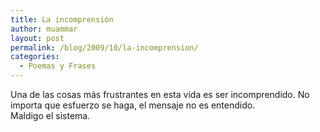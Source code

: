 ```yaml
---
title: La incomprensión
author: muammar
layout: post
permalink: /blog/2009/10/la-incomprension/
categories:
  - Poemas y Frases
---
```

Una de las cosas más frustrantes en esta vida es ser incomprendido. No importa que esfuerzo se haga, el mensaje no es entendido.  
Maldigo el sistema.